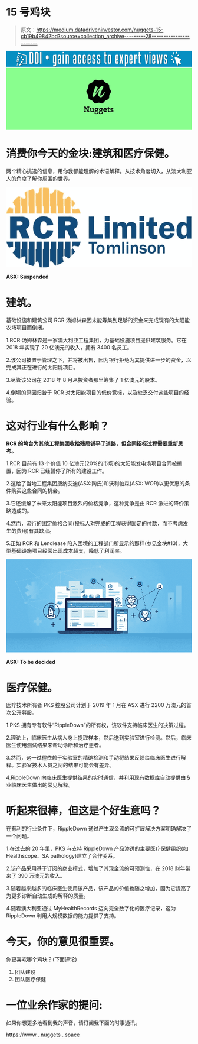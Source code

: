 # 15 号鸡块

> 原文：<https://medium.datadriveninvestor.com/nuggets-15-cb19b49842bd?source=collection_archive---------28----------------------->

[![](img/07374afea3e40d6217fb01cbcc502c9f.png)](http://www.track.datadriveninvestor.com/1126A)![](img/b56199696f92d4c4da647b5e02eb213a.png)

# 消费你今天的金块:建筑和医疗保健。

两个精心挑选的信息，用你我都能理解的术语解释。从技术角度切入，从澳大利亚人的角度了解你周围的世界。

![](img/b6de09e3e148f8659b679888ff0b5781.png)

**ASX: Suspended**

# 建筑。

基础设施和建筑公司 RCR·汤姆林森因未能筹集到足够的资金来完成现有的太阳能农场项目而倒闭。

1.RCR·汤姆林森是一家澳大利亚工程集团，为基础设施项目提供建筑服务。它在 2018 年实现了 20 亿澳元的收入，拥有 3400 名员工。

2.该公司被置于管理之下，并将被出售，因为银行拒绝为其提供进一步的资金，以完成其正在进行的太阳能项目。

3.尽管该公司在 2018 年 8 月从投资者那里筹集了 1 亿澳元的股本。

4.倒塌的原因归咎于 RCR 对太阳能项目的低价竞标，以及缺乏交付这些项目的经验。

# **这对行业有什么影响**？

**RCR 的垮台为其他工程集团收拾残局铺平了道路，但合同招标过程需要重新思考。**

1.RCR 目前有 13 个价值 10 亿澳元(20%的市场)的太阳能发电场项目合同被搁置，因为 RCR 已经暂停了所有的建设工作。

2.这给了当地工程集团唐纳艾迪(ASX:陶氏)和沃利帕森(ASX: WOR)以更优惠的条件购买这些合同的机会。

3.它还缓解了未来太阳能项目激烈的价格竞争，这种竞争是由 RCR 激进的降价策略造成的。

4.然而，流行的固定价格合同(投标人对完成的工程获得固定的付款，而不考虑发生的费用)有其缺点。

5.正如 RCR 和 Lendlease 陷入困境的工程部门所显示的那样(参见金块#13)，大型基础设施项目经常出现成本超支，降低了利润率。

![](img/52fbbbdb4e6e1ccd25bce109da3fad7e.png)

**ASX: To be decided**

# 医疗保健。

医疗技术所有者 PKS 控股公司计划于 2019 年 1 月在 ASX 进行 2200 万澳元的首次公开募股。

1.PKS 拥有专有软件“RippleDown”的所有权，该软件支持临床医生的决策过程。

2.理论上，临床医生从病人身上提取样本，然后送到实验室进行检测。然后，临床医生使用测试结果来帮助诊断和治疗患者。

3.然而，这一过程依赖于实验室的精确检测和手动将结果反馈给临床医生进行解释。实验室技术人员之间的结果可能会有差异。

4.RippleDown 向临床医生提供结果的实时通信，并利用现有数据库自动提供由专业临床医生做出的常见解释。

# **听起来很棒，但这是个好生意吗**？

在有利的行业条件下，RippleDown 通过产生现金流的可扩展解决方案明确解决了一个问题。

1.在过去的 20 年里，PKS 与支持 RippleDown 产品渗透的主要医疗保健组织(如 Healthscope、SA pathology)建立了合作关系。

2.该产品采用基于订阅的商业模式，增加了其现金流的可预测性，在 2018 财年带来了 390 万澳元的收入。

3.随着越来越多的临床医生使用该产品，该产品的价值也随之增加，因为它提高了为更多诊断自动生成的解释的质量。

4.随着澳大利亚通过 MyHealthRecords 迈向完全数字化的医疗记录，这为 RippleDown 利用大规模数据的能力提供了支持。

# 今天，你的意见很重要。

你更喜欢哪个鸡块？(下面评论)

1.  团队建设
2.  团队医疗保健

# 一位业余作家的提问:

如果你想更多地看到我的声音，请订阅我下面的时事通讯。

[https://www . nuggets . space](http://www.nuggets.space/)